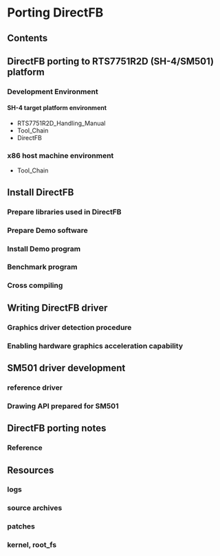 # Porting DirectFB
## Contents
## DirectFB porting to RTS7751R2D (SH-4/SM501) platform
### Development Environment
#### SH-4 target platform environment
* RTS7751R2D_Handling_Manual
* Tool_Chain
* DirectFB
### x86 host machine environment
* Tool_Chain
## Install DirectFB
### Prepare libraries used in DirectFB
### Prepare Demo software
### Install Demo program
### Benchmark program
### Cross compiling
## Writing DirectFB driver
### Graphics driver detection procedure
### Enabling hardware graphics acceleration capability
## SM501 driver development
### reference driver
### Drawing API prepared for SM501
## DirectFB porting notes
### Reference
## Resources
### logs
### source archives
### patches
### kernel, root\_fs
